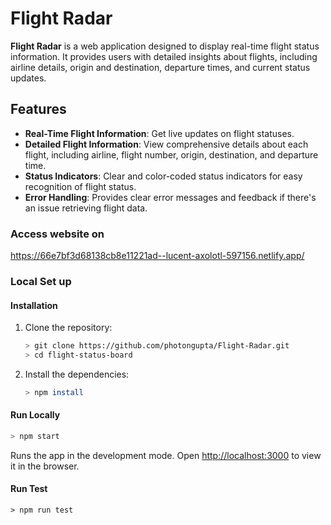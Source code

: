 # Flight Radar

**Flight Radar** is a web application designed to display real-time flight status information. It provides users with detailed insights about flights, including airline details, origin and destination, departure times, and current status updates.

## Features

- **Real-Time Flight Information**: Get live updates on flight statuses.
- **Detailed Flight Information**: View comprehensive details about each flight, including airline, flight number, origin, destination, and departure time.
- **Status Indicators**: Clear and color-coded status indicators for easy recognition of flight status.
- **Error Handling**: Provides clear error messages and feedback if there's an issue retrieving flight data.

### Access website on
https://66e7bf3d68138cb8e11221ad--lucent-axolotl-597156.netlify.app/

### Local Set up

#### Installation

1. Clone the repository:

   ```bash
   > git clone https://github.com/photongupta/Flight-Radar.git
   > cd flight-status-board
   ```

2. Install the dependencies:

   ```bash
   > npm install
   ```

#### Run Locally

   ```bash
   > npm start
   ```

Runs the app in the development mode.
Open [http://localhost:3000](http://localhost:3000) to view it in the browser.

#### Run Test
    > npm run test
